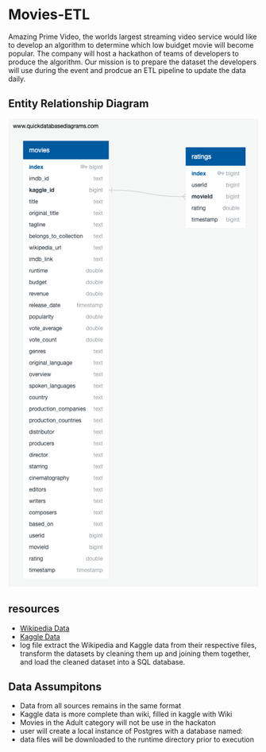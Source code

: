 # Movies-ETL
Amazing Prime Video, the worlds largest streaming video service would like to develop an algorithm to determine which low buidget movie will become popular. The company will host a hackathon of teams of developers to produce the algorithm. Our mission is to prepare the dataset the developers will use during the event and prodcue an ETL pipeline to update the data daily. 

## Entity Relationship Diagram
![Movies Database ERD](./movies-etl.png)

## resources
* [Wikipedia Data](https://courses.bootcampspot.com/courses/137/files/14478/download?wrap=1)
* [Kaggle Data](https://www.kaggle.com/account/login?returnUrl=%2Frounakbanik%2Fthe-movies-dataset%2Fdata)
* log file
extract the Wikipedia and Kaggle data from their respective files, transform the datasets by cleaning them up and joining them together, and load the cleaned dataset into a SQL database.


## Data Assumpitons
* Data from all sources remains in the same format
* Kaggle data is more complete than wiki, filled in kaggle with Wiki
* Movies in the Adult category will not be use in the hackaton
* user will create a local instance of Postgres with a database named:
* data files will be downloaded to the runtime directory prior to execution

